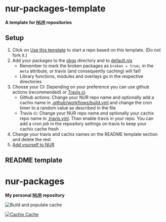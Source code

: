 # nur-packages-template

**A template for [NUR](https://github.com/nix-community/NUR) repositories**

## Setup

1. Click on [Use this template](https://github.com/nix-community/nur-packages-template/generate) to start a repo based on this template. (Do _not_ fork it.)
2. Add your packages to the [pkgs](./pkgs) directory and to
   [default.nix](./default.nix)
   * Remember to mark the broken packages as `broken = true;` in the `meta`
     attribute, or travis (and consequently caching) will fail!
   * Library functions, modules and overlays go in the respective directories
3. Choose your CI: Depending on your preference you can use github actions (recommended) or [Travis ci](https://travis-ci.com).
   - Github actions: Change your NUR repo name and optionally add a cachix name in [.github/workflows/build.yml](./.github/workflows/build.yml) and change the cron timer
     to a random value as described in the file
   - Travis ci: Change your NUR repo name and optionally your cachix repo name in 
   [.travis.yml](./.travis.yml). Than enable travis in your repo. You can add a cron job in the repository settings on travis to keep your cachix cache fresh
5. Change your travis and cachix names on the README template section and delete
   the rest
6. [Add yourself to NUR](https://github.com/nix-community/NUR#how-to-add-your-own-repository)

## README template

# nur-packages

**My personal [NUR](https://github.com/nix-community/NUR) repository**

<!-- Remove this if you don't use github actions -->
![Build and populate cache](https://github.com/GNUqb114514/nur-packages/workflows/Build%20and%20populate%20cache/badge.svg)

<!--
Uncomment this if you use travis:

[![Build Status](https://travis-ci.com/<YOUR_TRAVIS_USERNAME>/nur-packages.svg?branch=master)](https://travis-ci.com/<YOUR_TRAVIS_USERNAME>/nur-packages)
-->
[![Cachix Cache](https://img.shields.io/badge/cachix-<YOUR_CACHIX_CACHE_NAME>-blue.svg)](https://<YOUR_CACHIX_CACHE_NAME>.cachix.org)

